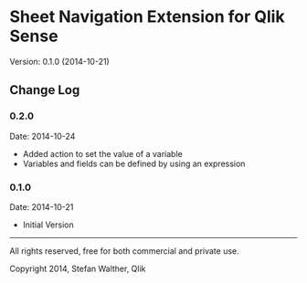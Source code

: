 # Sheet Navigation Extension for Qlik Sense

Version: 0.1.0 (2014-10-21)

## Change Log

### 0.2.0
Date: 2014-10-24

* Added action to set the value of a variable
* Variables and fields can be defined by using an expression

### 0.1.0
Date: 2014-10-21

* Initial Version

-----------
All rights reserved, free for both commercial and private use.

Copyright 2014, Stefan Walther, Qlik